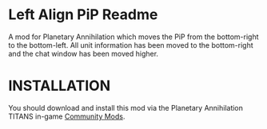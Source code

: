 # Left Align PiP Readme

A mod for Planetary Annihilation which moves the PiP from the bottom-right to the bottom-left. All unit information has been moved to the bottom-right and the chat window has been moved higher.

# INSTALLATION

You should download and install this mod via the Planetary Annihilation TITANS in-game [Community Mods](https://steamcommunity.com/sharedfiles/filedetails/?id=1417396826).